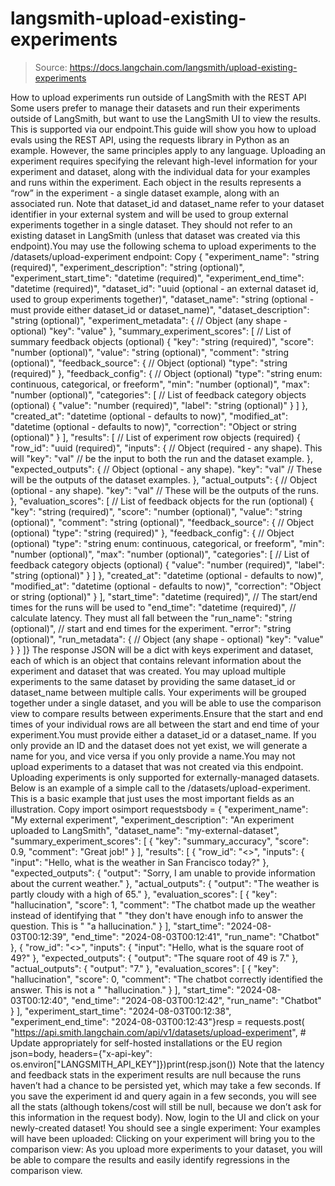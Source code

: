 # langsmith-upload-existing-experiments

> Source: https://docs.langchain.com/langsmith/upload-existing-experiments

How to upload experiments run outside of LangSmith with the REST API
Some users prefer to manage their datasets and run their experiments outside of LangSmith, but want to use the LangSmith UI to view the results. This is supported via our endpoint.This guide will show you how to upload evals using the REST API, using the requests library in Python as an example. However, the same principles apply to any language.
Uploading an experiment requires specifying the relevant high-level information for your experiment and dataset, along with the individual data for your examples and runs within the experiment. Each object in the results represents a “row” in the experiment - a single dataset example, along with an associated run. Note that dataset_id and dataset_name refer to your dataset identifier in your external system and will be used to group external experiments together in a single dataset. They should not refer to an existing dataset in LangSmith (unless that dataset was created via this endpoint).You may use the following schema to upload experiments to the /datasets/upload-experiment endpoint:
Copy
{ "experiment_name": "string (required)", "experiment_description": "string (optional)", "experiment_start_time": "datetime (required)", "experiment_end_time": "datetime (required)", "dataset_id": "uuid (optional - an external dataset id, used to group experiments together)", "dataset_name": "string (optional - must provide either dataset_id or dataset_name)", "dataset_description": "string (optional)", "experiment_metadata": { // Object (any shape - optional) "key": "value" }, "summary_experiment_scores": [ // List of summary feedback objects (optional) { "key": "string (required)", "score": "number (optional)", "value": "string (optional)", "comment": "string (optional)", "feedback_source": { // Object (optional) "type": "string (required)" }, "feedback_config": { // Object (optional) "type": "string enum: continuous, categorical, or freeform", "min": "number (optional)", "max": "number (optional)", "categories": [ // List of feedback category objects (optional) { "value": "number (required)", "label": "string (optional)" } ] }, "created_at": "datetime (optional - defaults to now)", "modified_at": "datetime (optional - defaults to now)", "correction": "Object or string (optional)" } ], "results": [ // List of experiment row objects (required) { "row_id": "uuid (required)", "inputs": { // Object (required - any shape). This will "key": "val" // be the input to both the run and the dataset example. }, "expected_outputs": { // Object (optional - any shape). "key": "val" // These will be the outputs of the dataset examples. }, "actual_outputs": { // Object (optional - any shape). "key": "val" // These will be the outputs of the runs. }, "evaluation_scores": [ // List of feedback objects for the run (optional) { "key": "string (required)", "score": "number (optional)", "value": "string (optional)", "comment": "string (optional)", "feedback_source": { // Object (optional) "type": "string (required)" }, "feedback_config": { // Object (optional) "type": "string enum: continuous, categorical, or freeform", "min": "number (optional)", "max": "number (optional)", "categories": [ // List of feedback category objects (optional) { "value": "number (required)", "label": "string (optional)" } ] }, "created_at": "datetime (optional - defaults to now)", "modified_at": "datetime (optional - defaults to now)", "correction": "Object or string (optional)" } ], "start_time": "datetime (required)", // The start/end times for the runs will be used to "end_time": "datetime (required)", // calculate latency. They must all fall between the "run_name": "string (optional)", // start and end times for the experiment. "error": "string (optional)", "run_metadata": { // Object (any shape - optional) "key": "value" } } ]}
The response JSON will be a dict with keys experiment and dataset, each of which is an object that contains relevant information about the experiment and dataset that was created.
You may upload multiple experiments to the same dataset by providing the same dataset_id or dataset_name between multiple calls. Your experiments will be grouped together under a single dataset, and you will be able to use the comparison view to compare results between experiments.Ensure that the start and end times of your individual rows are all between the start and end time of your experiment.You must provide either a dataset_id or a dataset_name. If you only provide an ID and the dataset does not yet exist, we will generate a name for you, and vice versa if you only provide a name.You may not upload experiments to a dataset that was not created via this endpoint. Uploading experiments is only supported for externally-managed datasets.
Below is an example of a simple call to the /datasets/upload-experiment. This is a basic example that just uses the most important fields as an illustration.
Copy
import osimport requestsbody = { "experiment_name": "My external experiment", "experiment_description": "An experiment uploaded to LangSmith", "dataset_name": "my-external-dataset", "summary_experiment_scores": [ { "key": "summary_accuracy", "score": 0.9, "comment": "Great job!" } ], "results": [ { "row_id": "<<uuid>>", "inputs": { "input": "Hello, what is the weather in San Francisco today?" }, "expected_outputs": { "output": "Sorry, I am unable to provide information about the current weather." }, "actual_outputs": { "output": "The weather is partly cloudy with a high of 65." }, "evaluation_scores": [ { "key": "hallucination", "score": 1, "comment": "The chatbot made up the weather instead of identifying that " "they don't have enough info to answer the question. This is " "a hallucination." } ], "start_time": "2024-08-03T00:12:39", "end_time": "2024-08-03T00:12:41", "run_name": "Chatbot" }, { "row_id": "<<uuid>>", "inputs": { "input": "Hello, what is the square root of 49?" }, "expected_outputs": { "output": "The square root of 49 is 7." }, "actual_outputs": { "output": "7." }, "evaluation_scores": [ { "key": "hallucination", "score": 0, "comment": "The chatbot correctly identified the answer. This is not a " "hallucination." } ], "start_time": "2024-08-03T00:12:40", "end_time": "2024-08-03T00:12:42", "run_name": "Chatbot" } ], "experiment_start_time": "2024-08-03T00:12:38", "experiment_end_time": "2024-08-03T00:12:43"}resp = requests.post( "https://api.smith.langchain.com/api/v1/datasets/upload-experiment", # Update appropriately for self-hosted installations or the EU region json=body, headers={"x-api-key": os.environ["LANGSMITH_API_KEY"]})print(resp.json())
Note that the latency and feedback stats in the experiment results are null because the runs haven’t had a chance to be persisted yet, which may take a few seconds. If you save the experiment id and query again in a few seconds, you will see all the stats (although tokens/cost will still be null, because we don’t ask for this information in the request body).
Now, login to the UI and click on your newly-created dataset! You should see a single experiment: Your examples will have been uploaded: Clicking on your experiment will bring you to the comparison view: As you upload more experiments to your dataset, you will be able to compare the results and easily identify regressions in the comparison view.